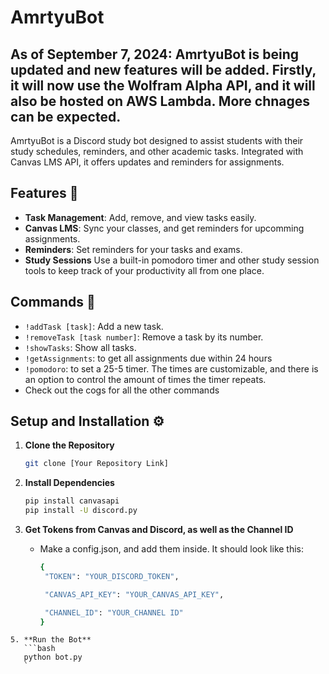 # AmrtyuBot
## As of September 7, 2024: AmrtyuBot is being updated and new features will be added. Firstly, it will now use the Wolfram Alpha API, and it will also be hosted on AWS Lambda. More chnages can be expected.
AmrtyuBot is a Discord study bot designed to assist students with their study schedules, reminders, and other academic tasks. Integrated with Canvas LMS API, it offers updates and reminders for assignments.
## Features 🌟

- **Task Management**: Add, remove, and view tasks easily.
- **Canvas LMS**: Sync your classes, and get reminders for upcomming assignments.
- **Reminders**: Set reminders for your tasks and exams.
- **Study Sessions** Use a built-in pomodoro timer and other study session tools to keep track of your productivity all from one place.

## Commands 🤖

- `!addTask [task]`: Add a new task.
- `!removeTask [task number]`: Remove a task by its number.
- `!showTasks`: Show all tasks.
- `!getAssignments`: to get all assignments due within 24 hours
- `!pomodoro`: to set a 25-5 timer. The times are customizable, and there is an option to control the amount of times the timer repeats.
- Check out the cogs for all the other commands

## Setup and Installation ⚙️

1. **Clone the Repository**
    ```bash
    git clone [Your Repository Link]
    ```

2. **Install Dependencies**
    ```bash
    pip install canvasapi
    pip install -U discord.py
    ```

3. **Get Tokens from Canvas and Discord, as well as the Channel ID**
   - Make a config.json, and add them inside. It should look like this:
     ```bash
     {
      "TOKEN": "YOUR_DISCORD_TOKEN",

      "CANVAS_API_KEY": "YOUR_CANVAS_API_KEY",

      "CHANNEL_ID": "YOUR_CHANNEL ID"
     }
 ```
5. **Run the Bot**
    ```bash
    python bot.py
    `
